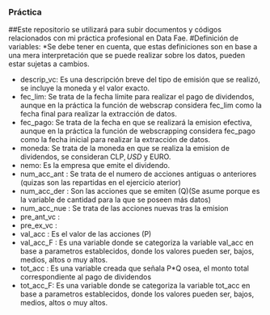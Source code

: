 ### Práctica
##Este repositorio se utilizará para subir documentos y códigos relacionados con mi práctica profesional en Data Fae.
#Definición de variables: *Se debe tener en cuenta, que estas definiciones son en base a una mera interpretación que se puede realizar sobre los datos, pueden estar sujetas a cambios.
- descrip_vc: Es una descripción breve del tipo de emisión que se realizó, se incluye la moneda y el valor exacto.
- fec_lim: Se trata de la fecha límite para realizar el pago de dividendos, aunque en la práctica la función de webscrap considera fec_lim como la fecha final para realizar la extracción de datos.
- fec_pago: Se trata de la fecha en que se realizará la emision efectiva, aunque en la práctica la función de webscrapping considera fec_pago como la fecha inicial para realizar la extracción de datos.
- moneda: Se trata de la moneda en que se realiza la emision de dividendos, se consideran CLP$, USD$ y EURO.
- nemo: Es la empresa que emite el dividendo.
- num_acc_ant : Se trata de el numero de acciones antiguas o anteriores (quizas son las repartidas en el ejercicio aterior)
- num_acc_der : Son las acciones que se emiten (Q)(Se asume porque es la variable de cantidad para la que se poseen más datos)
- num_acc_nue : Se trata de las acciones nuevas tras la emision 
- pre_ant_vc : 
- pre_ex_vc : 
- val_acc : Es el valor de las acciones (P)
- val_acc_F : Es una variable donde se categoriza la variable val_acc en base a parametros establecidos, donde los valores pueden ser, bajos, medios, altos o muy altos.
- tot_acc : Es una variable creada que señala P*Q osea, el monto total correspondiente al pago de dividendos
- tot_acc_F: Es una variable donde se categoriza la variable tot_acc en base a parametros establecidos, donde los valores pueden ser, bajos, medios, altos o muy altos.
